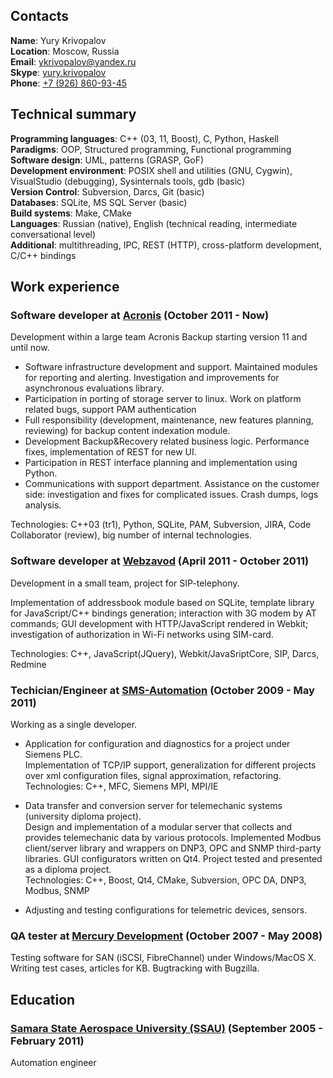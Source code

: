 ## Contacts

**Name**: Yury Krivopalov  
**Location**: Moscow, Russia  
**Email**: [ykrivopalov@yandex.ru](mailto:ykrivopalov@yandex.ru)  
**Skype**: [yury.krivopalov](skype:yury.krivopalov)  
**Phone**: [+7 (926) 860-93-45](tel:+7-926-860-93-45)


## Technical summary

**Programming languages**: C++ (03, 11, Boost), C, Python, Haskell  
**Paradigms**: OOP, Structured programming, Functional programming  
**Software design**: UML, patterns (GRASP, GoF)  
**Development environment**: POSIX shell and utilities (GNU, Cygwin), VisualStudio (debugging), Sysinternals tools, gdb (basic)  
**Version Control**: Subversion, Darcs, Git (basic)  
**Databases**: SQLite, MS SQL Server (basic)  
**Build systems**: Make, CMake  
**Languages**: Russian (native), English (technical reading, intermediate conversational level)  
**Additional**: multithreading, IPC, REST (HTTP), cross-platform development, C/C++ bindings  


## Work experience

### Software developer at [Acronis](http://www.acronis.com) (October 2011 - Now)

Development within a large team Acronis Backup starting version 11 and until now.

* Software infrastructure development and support. Maintained modules for reporting and alerting. Investigation and improvements for asynchronous evaluations library.
* Participation in porting of storage server to linux. Work on platform related bugs, support PAM authentication
* Full responsibility (development, maintenance, new features planning, reviewing) for backup content indexation module.
* Development Backup&Recovery related business logic. Performance fixes, implementation of REST for new UI.
* Participation in REST interface planning and implementation using Python.
* Communications with support department. Assistance on the customer side: investigation and fixes for complicated issues. Crash dumps, logs analysis.

Technologies: C++03 (tr1), Python, SQLite, PAM, Subversion, JIRA, Code Collaborator (review), big number of internal technologies.


### Software developer at [Webzavod](http://www.webzavod.com) (April 2011 - October 2011)

Development in a small team, project for SIP-telephony.

Implementation of addressbook module based on SQLite, template library for JavaScript/C++ bindings generation; interaction with 3G modem by AT commands; GUI development with HTTP/JavaScript rendered in Webkit; investigation of authorization in Wi-Fi networks using SIM-card.

Technologies: C++, JavaScript(JQuery), Webkit/JavaSriptCore, SIP, Darcs, Redmine


### Techician/Engineer at [SMS-Automation](http://www.sms-automation.com) (October 2009 - May 2011)

Working as a single developer.

* Application for configuration and diagnostics for a project under Siemens PLC.  
    Implementation of TCP/IP support, generalization for different projects over xml configuration files, signal approximation, refactoring.  
    Technologies: C++, MFC, Siemens MPI, MPI/IE

* Data transfer and conversion server for telemechanic systems (university diploma project).  
    Design and implementation of a modular server that collects and provides telemechanic data by various protocols. Implemented Modbus client/server library and wrappers on DNP3, OPC and SNMP third-party libraries. GUI configurators written on Qt4. Project tested and presented as a diploma project.  
    Technologies: C++, Boost, Qt4, CMake, Subversion, OPC DA, DNP3, Modbus, SNMP

* Adjusting and testing configurations for telemetric devices, sensors.


### QA tester at [Mercury Development](http://www.mercdev.com) (October 2007 - May 2008)

Testing software for SAN (iSCSI, FibreChannel) under Windows/MacOS X. Writing test cases, articles for KB. Bugtracking with Bugzilla.


## Education

### [Samara State Aerospace University (SSAU)](http://www.ssau.ru/english/) (September 2005 - February 2011)

Automation engineer
